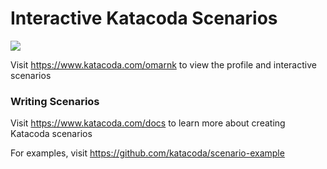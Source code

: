 # Interactive Katacoda Scenarios

[![](http://shields.katacoda.com/katacoda/omarnk/count.svg)](https://www.katacoda.com/omarnk "Get your profile on Katacoda.com")

Visit https://www.katacoda.com/omarnk to view the profile and interactive scenarios

### Writing Scenarios
Visit https://www.katacoda.com/docs to learn more about creating Katacoda scenarios

For examples, visit https://github.com/katacoda/scenario-example
